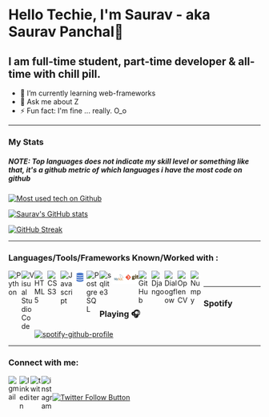 # Hello Techie, I'm Saurav - aka Saurav Panchal👋
## I am full-time student, part-time developer & all-time with chill pill. 
- 🌱 I’m currently learning web-frameworks
- 💬 Ask me about Z
- ⚡ Fun fact: I'm fine ... really. O_o
<!-- - 🔭 I’m currently working on chrome-extension
- 👯 I’m looking to collaborate on 
- 🤔 I’m looking for help with open-source-contribution
- 📫 How to reach me: ...
- 😄 Pronouns: ...
 -->
<hr />

### My Stats
##### NOTE: Top languages does not indicate my skill level or something like that, it's a github metric of which languages i have the most code on github
[![Most used tech on Github](https://github-readme-stats.vercel.app/api/top-langs/?username=sauravpanchal&layout=compact&show_icons=true&theme=radical)](https://github.com/sauravpanchal)

[![Saurav's GitHub stats](https://github-readme-stats.vercel.app/api?username=sauravpanchal&show_icons=true&theme=radical)](https://github.com/sauravpanchal)

[![GitHub Streak](http://github-readme-streak-stats.herokuapp.com?user=sauravpanchal&theme=radical)](https://github.com/sauravpanchal)
<hr />

### Languages/Tools/Frameworks Known/Worked with :
<img align="left" alt="Python" width="26px" src="https://img.icons8.com/color/48/000000/python--v1.png" />
<!-- <img align="left" alt="Java" width="22px" src="https://www.flaticon.com/svg/static/icons/svg/226/226777.svg"/> -->
<img align="left" alt="Visual Studio Code" width="26px" src="https://img.icons8.com/color/48/000000/visual-studio-code-2019.png" />
<img align="left" alt="HTML5" width="26px" src="https://img.icons8.com/color/48/000000/html-5--v1.png" />
<img align="left" alt="CSS3" width="26px" src="https://img.icons8.com/color/64/000000/css3.png"/>
<img align="left" alt="Javascript" width="26px" src="https://img.icons8.com/color/48/000000/javascript--v1.pn"/>
<img align="left" alt="SQL" width="26px" src="https://raw.githubusercontent.com/github/explore/80688e429a7d4ef2fca1e82350fe8e3517d3494d/topics/sql/sql.png" />
<img align="left" alt="PostgreSQL" width="26px" src="https://img.icons8.com/color/48/000000/postgreesql.png"/>
<img align="left" alt="sqlite3" width="26px" src="https://upload.wikimedia.org/wikipedia/commons/thumb/9/97/Sqlite-square-icon.svg/384px-Sqlite-square-icon.svg.png"/>
<img align="left" alt="MySQL" width="26px" src="https://raw.githubusercontent.com/github/explore/80688e429a7d4ef2fca1e82350fe8e3517d3494d/topics/mysql/mysql.png" />
<img align="left" alt="Git" width="26px" src="https://raw.githubusercontent.com/github/explore/80688e429a7d4ef2fca1e82350fe8e3517d3494d/topics/git/git.png" />
<img align="left" alt="GitHub" width="26px" src="https://img.icons8.com/ios-glyphs/48/000000/github.png" />
<img align="left" alt="Django" width="26px" src="https://img.icons8.com/color/48/000000/django.png" />
<img align="left" alt="Dialogflow" width="26px" src="https://1.bp.blogspot.com/-JvgPl45v_ko/XpMPaeOH2xI/AAAAAAACwcQ/NeNFN_kMh_0MFn1aAp9F06jAL64CDXCCQCNcBGAsYHQ/s1600/dialogflow%2Blogo.png" />
<img align="left" alt="OpenCV" width="26px" src="https://img.icons8.com/color/48/000000/opencv.png" />
<img align="left" alt="Numpy" width="26px" src="https://user-images.githubusercontent.com/98330/63813335-20cd4b80-c8e2-11e9-9c04-e4dbf7285aa1.png" />

<br />
<hr />

### Spotify Playing 🎧
[![spotify-github-profile](https://spotify-github-profile.vercel.app/api/view?uid=yzda09jikk2kl43erltzpr5v7&cover_image=false&theme=default)](https://spotify-github-profile.vercel.app/api/view?uid=yzda09jikk2kl43erltzpr5v7&redirect=true)

<hr />

### Connect with me:
[<img align="left" alt="gmail" width="22px" src="https://img.icons8.com/color/48/000000/gmail-new.png"/>](https://www.gmail.com)
[<img align="left" alt="linkedin" width="22px" src="https://image.flaticon.com/icons/png/512/174/174857.png"/>](https://www.linkedin.com/in/sauravpanchal)
[<img align="left" alt="twitter" width="22px" src="https://img.icons8.com/fluency/48/000000/twitter.png"/>](https://twitter.com/sauravpanchhal)
[<img align="left" alt="instagram" width="22px" src="https://img.icons8.com/fluency/48/000000/instagram-new.png"/>](https://www.instagram.com/sauravpanchhal)
<br />
<br />
[![Twitter Follow Button](https://img.shields.io/twitter/follow/sauravpanchhal?color=1DA1F2&logo=twitter&style=for-the-badge)](https://twitter.com/intent/follow?original_referer=https%3A%2F%2Fgithub.com%2Fsauravpanchhal&screen_name=sauravpanchhal)
